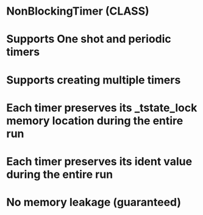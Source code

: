 # NonBlockingTimer (CLASS)

# Supports One shot and periodic timers

# Supports creating multiple timers

# Each timer preserves its _tstate_lock memory location during the entire run

# Each timer preserves its ident value during the entire run

# No memory leakage (guaranteed)
